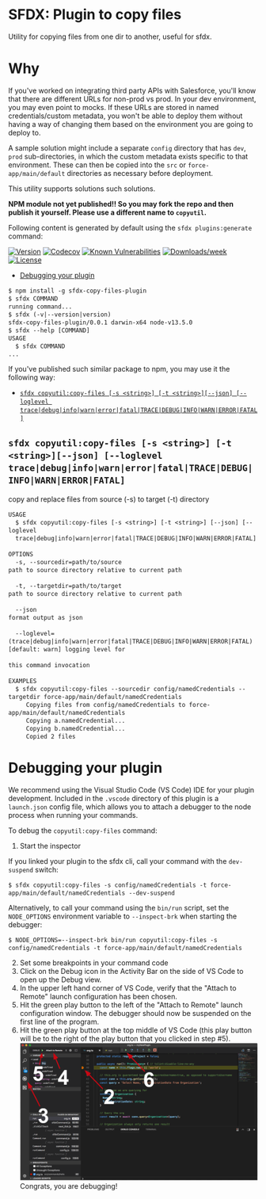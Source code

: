 SFDX: Plugin to copy files
==========================

Utility for copying files from one dir to another, useful for sfdx. 

# Why
If you've worked on integrating third party APIs with Salesforce, you'll know that there are different URLs for non-prod vs prod. In your dev environment, you may even point to mocks. If these URLs are stored in named credentials/custom metadata, you won't be able to deploy them without having a way of changing them based on the environment you are going to deploy to.

A sample solution might include a separate `config` directory that has `dev`, `prod` sub-directories, in which the custom metadata exists specific to that environment. These can then be copied into the `src` or `force-app/main/default` directories as necessary before deployment.

This utility supports solutions such solutions.

**NPM module not yet published!! So you may fork the repo and then publish it yourself. Please use a different name to `copyutil`.**

Following content is generated by default using the `sfdx plugins:generate` command:

[![Version](https://img.shields.io/npm/v/sfdx-copy-files-plugin.svg)](https://npmjs.org/package/sfdx-copy-files-plugin)
[![Codecov](https://codecov.io/gh/markgarg/sfdx-copy-files-plugin/branch/master/graph/badge.svg)](https://codecov.io/gh/markgarg/sfdx-copy-files-plugin)
[![Known Vulnerabilities](https://snyk.io/test/github/markgarg/sfdx-copy-files-plugin/badge.svg)](https://snyk.io/test/github/markgarg/sfdx-copy-files-plugin)
[![Downloads/week](https://img.shields.io/npm/dw/sfdx-copy-files-plugin.svg)](https://npmjs.org/package/sfdx-copy-files-plugin)
[![License](https://img.shields.io/npm/l/sfdx-copy-files-plugin.svg)](https://github.com/markgarg/sfdx-copy-files-plugin/blob/master/package.json)

<!-- toc -->
* [Debugging your plugin](#debugging-your-plugin)
<!-- tocstop -->
<!-- install -->
<!-- usage -->
```sh-session
$ npm install -g sfdx-copy-files-plugin
$ sfdx COMMAND
running command...
$ sfdx (-v|--version|version)
sfdx-copy-files-plugin/0.0.1 darwin-x64 node-v13.5.0
$ sfdx --help [COMMAND]
USAGE
  $ sfdx COMMAND
...
```
<!-- usagestop -->
If you've published such similar package to npm, you may use it the following way:
<!-- commands -->
* [`sfdx copyutil:copy-files [-s <string>] [-t <string>][--json] [--loglevel trace|debug|info|warn|error|fatal|TRACE|DEBUG|INFO|WARN|ERROR|FATAL]`](#sfdx-copyutilcopy-files--s-string--t-string---json---loglevel-tracedebuginfowarnerrorfataltracedebuginfowarnerrorfatal)

## `sfdx copyutil:copy-files [-s <string>] [-t <string>][--json] [--loglevel trace|debug|info|warn|error|fatal|TRACE|DEBUG|INFO|WARN|ERROR|FATAL]`

copy and replace files from source (-s) to target (-t) directory

```
USAGE
  $ sfdx copyutil:copy-files [-s <string>] [-t <string>] [--json] [--loglevel 
  trace|debug|info|warn|error|fatal|TRACE|DEBUG|INFO|WARN|ERROR|FATAL]

OPTIONS
  -s, --sourcedir=path/to/source                                                                   path to source directory relative to current path

  -t, --targetdir=path/to/target                                               path to source directory relative to current path

  --json                                                                            format output as json

  --loglevel=(trace|debug|info|warn|error|fatal|TRACE|DEBUG|INFO|WARN|ERROR|FATAL)  [default: warn] logging level for
                                                                                    this command invocation

EXAMPLES
  $ sfdx copyutil:copy-files --sourcedir config/namedCredentials --targetdir force-app/main/default/namedCredentials
     Copying files from config/namedCredentials to force-app/main/default/namedCredentials
     Copying a.namedCredential...
     Copying b.namedCredential...
     Copied 2 files
```
<!-- commandsstop -->
<!-- debugging-your-plugin -->
# Debugging your plugin
We recommend using the Visual Studio Code (VS Code) IDE for your plugin development. Included in the `.vscode` directory of this plugin is a `launch.json` config file, which allows you to attach a debugger to the node process when running your commands.

To debug the `copyutil:copy-files` command: 
1. Start the inspector
  
If you linked your plugin to the sfdx cli, call your command with the `dev-suspend` switch: 
```sh-session
$ sfdx copyutil:copy-files -s config/namedCredentials -t force-app/main/default/namedCredentials --dev-suspend
```
  
Alternatively, to call your command using the `bin/run` script, set the `NODE_OPTIONS` environment variable to `--inspect-brk` when starting the debugger:
```sh-session
$ NODE_OPTIONS=--inspect-brk bin/run copyutil:copy-files -s config/namedCredentials -t force-app/main/default/namedCredentials
```

2. Set some breakpoints in your command code
3. Click on the Debug icon in the Activity Bar on the side of VS Code to open up the Debug view.
4. In the upper left hand corner of VS Code, verify that the "Attach to Remote" launch configuration has been chosen.
5. Hit the green play button to the left of the "Attach to Remote" launch configuration window. The debugger should now be suspended on the first line of the program. 
6. Hit the green play button at the top middle of VS Code (this play button will be to the right of the play button that you clicked in step #5).
<br><img src=".images/vscodeScreenshot.png" width="480" height="278"><br>
Congrats, you are debugging!
